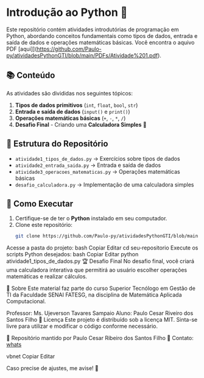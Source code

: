 # Introdução ao Python 🐍

Este repositório contém atividades introdutórias de programação em Python, abordando conceitos fundamentais como tipos de dados, entrada e saída de dados e operações matemáticas básicas. Você encontra o aquivo PDF [aqui]](https://github.com/Paulo-py/atividadesPythonGTI/blob/main/PDFs/Atividade%201.pdf).

## 📚 Conteúdo  

As atividades são divididas nos seguintes tópicos:

1. **Tipos de dados primitivos** (`int`, `float`, `bool`, `str`)  
2. **Entrada e saída de dados** (`input()` e `print()`)  
3. **Operações matemáticas básicas** (`+`, `-`, `*`, `/`)  
4. **Desafio Final** - Criando uma **Calculadora Simples** 🧮  

## 📌 Estrutura do Repositório  

- `atividade1_tipos_de_dados.py` → Exercícios sobre tipos de dados  
- `atividade2_entrada_saida.py` → Entrada e saída de dados  
- `atividade3_operacoes_matematicas.py` → Operações matemáticas básicas  
- `desafio_calculadora.py` → Implementação de uma calculadora simples  

## 🚀 Como Executar  

1. Certifique-se de ter o **Python** instalado em seu computador.  
2. Clone este repositório:  
   ```bash
   git clone https://github.com/Paulo-py/atividadesPythonGTI/blob/main/atividade1.ipynb
Acesse a pasta do projeto:
bash
Copiar
Editar
cd seu-repositorio
Execute os scripts Python desejados:
bash
Copiar
Editar
python atividade1_tipos_de_dados.py
🏆 Desafio Final
No desafio final, você criará uma calculadora interativa que permitirá ao usuário escolher operações matemáticas e realizar cálculos.

🏫 Sobre
Este material faz parte do curso Superior Tecnólogo em Gestão de TI da Faculdade SENAI FATESG, na disciplina de Matemática Aplicada Computacional.

Professor: Ms. Ujeverson Tavares Sampaio
Aluno: Paulo Cesar Riveiro dos Santos Filho
📜 Licença
Este projeto é distribuído sob a licença MIT. Sinta-se livre para utilizar e modificar o código conforme necessário.

🔗 Repositório mantido por Paulo Cesar Ribeiro dos Santos Filho
📧 Contato: [whats](https://wa.me/qr/FYV6HPYYOQJNJ1)

vbnet
Copiar
Editar

Caso precise de ajustes, me avise! 🚀
